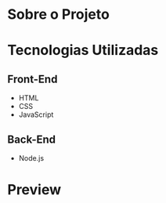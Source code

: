 # Sobre o Projeto



# Tecnologias Utilizadas

## Front-End
- HTML
- CSS
- JavaScript

## Back-End
- Node.js

# Preview

